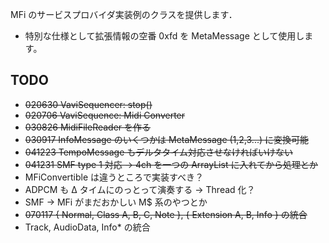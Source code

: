 MFi のサービスプロバイダ実装例のクラスを提供します．

 * 特別な仕様として拡張情報の空番 0xfd を MetaMessage として使用します。

## TODO

 * ~~020630 VaviSequencer: stop()~~
 * ~~020706 VaviSequence: Midi Converter~~
 * ~~030826 MidiFileReader を作る~~
 * ~~030917 InfoMessage のいくつかは MetaMessage (1,2,3...) に変換可能~~
 * ~~041223 TempoMessage もデルタタイム対応させなければいけない~~
 * ~~041231 SMF type 1 対応 → 4ch を一つの ArrayList に入れてから処理とか~~
 * MFiConvertible は違うところで実装すべき？
 * ADPCM も Δ タイムにのっとって演奏する -> Thread 化？
 * SMF -> MFi がまだおかしい M$ 系のやつとか
 * ~~070117 { Normal, Class A, B, C, Note }, { Extension A, B, Info } の統合~~
 * Track, AudioData, Info* の統合
